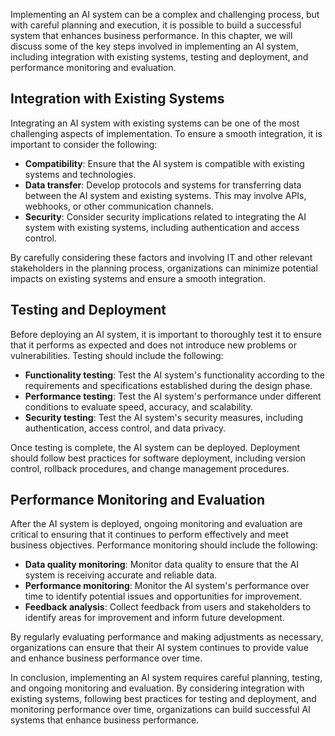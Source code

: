 
Implementing an AI system can be a complex and challenging process, but with careful planning and execution, it is possible to build a successful system that enhances business performance. In this chapter, we will discuss some of the key steps involved in implementing an AI system, including integration with existing systems, testing and deployment, and performance monitoring and evaluation.

Integration with Existing Systems
---------------------------------

Integrating an AI system with existing systems can be one of the most challenging aspects of implementation. To ensure a smooth integration, it is important to consider the following:

* **Compatibility**: Ensure that the AI system is compatible with existing systems and technologies.
* **Data transfer**: Develop protocols and systems for transferring data between the AI system and existing systems. This may involve APIs, webhooks, or other communication channels.
* **Security**: Consider security implications related to integrating the AI system with existing systems, including authentication and access control.

By carefully considering these factors and involving IT and other relevant stakeholders in the planning process, organizations can minimize potential impacts on existing systems and ensure a smooth integration.

Testing and Deployment
----------------------

Before deploying an AI system, it is important to thoroughly test it to ensure that it performs as expected and does not introduce new problems or vulnerabilities. Testing should include the following:

* **Functionality testing**: Test the AI system's functionality according to the requirements and specifications established during the design phase.
* **Performance testing**: Test the AI system's performance under different conditions to evaluate speed, accuracy, and scalability.
* **Security testing**: Test the AI system's security measures, including authentication, access control, and data privacy.

Once testing is complete, the AI system can be deployed. Deployment should follow best practices for software deployment, including version control, rollback procedures, and change management procedures.

Performance Monitoring and Evaluation
-------------------------------------

After the AI system is deployed, ongoing monitoring and evaluation are critical to ensuring that it continues to perform effectively and meet business objectives. Performance monitoring should include the following:

* **Data quality monitoring**: Monitor data quality to ensure that the AI system is receiving accurate and reliable data.
* **Performance monitoring**: Monitor the AI system's performance over time to identify potential issues and opportunities for improvement.
* **Feedback analysis**: Collect feedback from users and stakeholders to identify areas for improvement and inform future development.

By regularly evaluating performance and making adjustments as necessary, organizations can ensure that their AI system continues to provide value and enhance business performance over time.

In conclusion, implementing an AI system requires careful planning, testing, and ongoing monitoring and evaluation. By considering integration with existing systems, following best practices for testing and deployment, and monitoring performance over time, organizations can build successful AI systems that enhance business performance.
